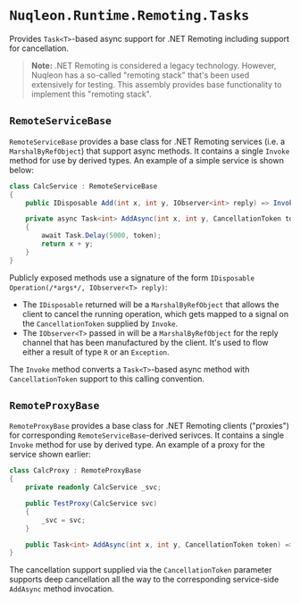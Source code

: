 # `Nuqleon.Runtime.Remoting.Tasks`

Provides `Task<T>`-based async support for .NET Remoting including support for cancellation.

> **Note:** .NET Remoting is considered a legacy technology. However, Nuqleon has a so-called "remoting stack" that's been used extensively for testing. This assembly provides base functionality to implement this "remoting stack".

## `RemoteServiceBase`

`RemoteServiceBase` provides a base class for .NET Remoting services (i.e. a `MarshalByRefObject`) that support async methods. It contains a single `Invoke` method for use by derived types. An example of a simple service is shown below:

```csharp
class CalcService : RemoteServiceBase
{
    public IDisposable Add(int x, int y, IObserver<int> reply) => Invoke(token => AddAsync(x, y, token), reply);

    private async Task<int> AddAsync(int x, int y, CancellationToken token)
    {
        await Task.Delay(5000, token);
        return x + y;
    }
}
```

Publicly exposed methods use a signature of the form `IDisposable Operation(/*args*/, IObserver<T> reply)`:

* The `IDisposable` returned will be a `MarshalByRefObject` that allows the client to cancel the running operation, which gets mapped to a signal on the `CancellationToken` supplied by `Invoke`.
* The `IObserver<T>` passed in will be a `MarshalByRefObject` for the reply channel that has been manufactured by the client. It's used to flow either a result of type `R` or an `Exception`.

The `Invoke` method converts a `Task<T>`-based async method with `CancellationToken` support to this calling convention.

## `RemoteProxyBase`

`RemoteProxyBase` provides a base class for .NET Remoting clients ("proxies") for corresponding `RemoteServiceBase`-derived serivces. It contains a single `Invoke` method for use by derived type. An example of a proxy for the service shown earlier:

```csharp
class CalcProxy : RemoteProxyBase
{
    private readonly CalcService _svc;

    public TestProxy(CalcService svc)
    {
        _svc = svc;
    }

    public Task<int> AddAsync(int x, int y, CancellationToken token) => Invoke<int>(observer => _svc.Add(x, y, observer), token);
}
```

The cancellation support supplied via the `CancellationToken` parameter supports deep cancellation all the way to the corresponding service-side `AddAsync` method invocation.
